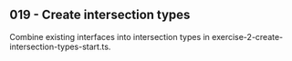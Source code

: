 ## 019 - Create intersection types

Combine existing interfaces into intersection types in exercise-2-create-intersection-types-start.ts.
